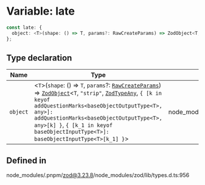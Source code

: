 # Variable: late

```ts
const late: {
  object: <T>(shape: () => T, params?: RawCreateParams) => ZodObject<T, "strip", ZodTypeAny, { [k in keyof addQuestionMarks<baseObjectOutputType<T>, any>]: addQuestionMarks<baseObjectOutputType<T>, any>[k] }, { [k_1 in keyof baseObjectInputType<T>]: baseObjectInputType<T>[k_1] }>;
};
```

## Type declaration

| Name | Type | Defined in |
| ------ | ------ | ------ |
| `object` | \<`T`\>(`shape`: () => `T`, `params`?: [`RawCreateParams`](../type-aliases/RawCreateParams.md)) => [`ZodObject`](../classes/ZodObject.md)\<`T`, `"strip"`, [`ZodTypeAny`](../type-aliases/ZodTypeAny.md), `{ [k in keyof addQuestionMarks<baseObjectOutputType<T>, any>]: addQuestionMarks<baseObjectOutputType<T>, any>[k] }`, `{ [k_1 in keyof baseObjectInputType<T>]: baseObjectInputType<T>[k_1] }`\> | node\_modules/.pnpm/zod@3.23.8/node\_modules/zod/lib/types.d.ts:957 |

## Defined in

node\_modules/.pnpm/zod@3.23.8/node\_modules/zod/lib/types.d.ts:956

